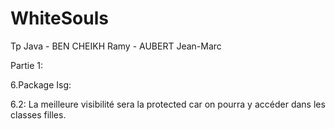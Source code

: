 # WhiteSouls
Tp Java - BEN CHEIKH Ramy - AUBERT Jean-Marc

Partie 1:

6.Package Isg:

6.2: La meilleure visibilité sera la protected car on pourra y accéder dans les classes filles.

